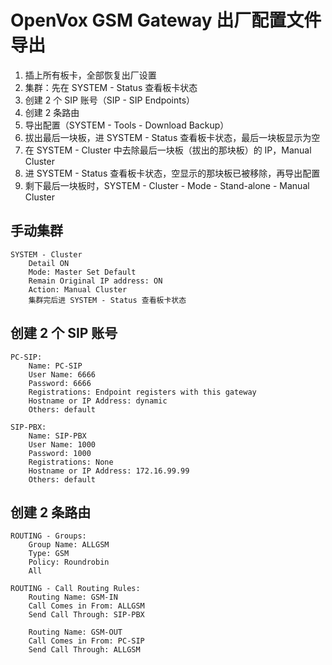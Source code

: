 # OpenVox GSM Gateway 出厂配置文件导出

1. 插上所有板卡，全部恢复出厂设置
2. 集群：先在 SYSTEM - Status 查看板卡状态
3. 创建 2 个 SIP 账号（SIP - SIP Endpoints）
4. 创建 2 条路由
5. 导出配置（SYSTEM - Tools - Download Backup）
6. 拔出最后一块板，进 SYSTEM - Status 查看板卡状态，最后一块板显示为空
7. 在 SYSTEM - Cluster 中去除最后一块板（拔出的那块板）的 IP，Manual Cluster
8. 进 SYSTEM - Status 查看板卡状态，空显示的那块板已被移除，再导出配置
7. 剩下最后一块板时，SYSTEM - Cluster - Mode - Stand-alone - Manual Cluster

## 手动集群

	SYSTEM - Cluster
		Detail ON
		Mode: Master Set Default
		Remain Original IP address: ON
		Action: Manual Cluster
		集群完后进 SYSTEM - Status 查看板卡状态

## 创建 2 个 SIP 账号

	PC-SIP: 
		Name: PC-SIP
		User Name: 6666
		Password: 6666
		Registrations: Endpoint registers with this gateway
		Hostname or IP Address: dynamic
		Others: default
		
	SIP-PBX:
		Name: SIP-PBX
		User Name: 1000
		Password: 1000
		Registrations: None
		Hostname or IP Address: 172.16.99.99
		Others: default

## 创建 2 条路由

	ROUTING - Groups:
		Group Name: ALLGSM
		Type: GSM
		Policy: Roundrobin
		All

	ROUTING - Call Routing Rules:
		Routing Name: GSM-IN
		Call Comes in From: ALLGSM
		Send Call Through: SIP-PBX

		Routing Name: GSM-OUT
		Call Comes in From: PC-SIP
		Send Call Through: ALLGSM
